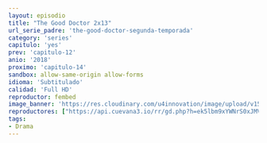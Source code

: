 ```yaml
---
layout: episodio
title: "The Good Doctor 2x13"
url_serie_padre: 'the-good-doctor-segunda-temporada'
category: 'series'
capitulo: 'yes'
prev: 'capitulo-12'
anio: '2018'
proximo: 'capitulo-14'
sandbox: allow-same-origin allow-forms
idioma: 'Subtitulado'
calidad: 'Full HD'
reproductor: fembed
image_banner: 'https://res.cloudinary.com/u4innovation/image/upload/v1560111093/goodd-dcotro-banner-min_tsja92.jpg'
reproductores: ["https://api.cuevana3.io/rr/gd.php?h=ek5lbm9xYWNrS0xJMVp5b21KREk0dFBLbjVkaHhkRGdrOG1jbnBpUnhhS1YxWlNCck1pVnlwYVptSjZEdWJLMXhxOW9lcGJMenJhb21KcWhhckcxMWJpU3FadVkyUT09"]
tags:
- Drama
---
```












